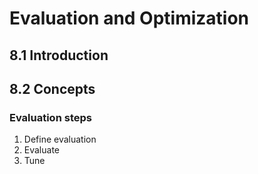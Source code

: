 # Evaluation and Optimization

## 8.1 Introduction

## 8.2 Concepts
### Evaluation steps
1. Define evaluation
2. Evaluate
3. Tune
